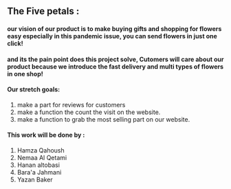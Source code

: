 ## The Five petals :


#### our vision of our product is to make buying gifts and shopping for flowers easy especially in this pandemic issue, you can send flowers in just one click!

#### and its the pain point does this project solve, Cutomers will care about our product because we introduce the fast delivery and multi types of flowers in one shop! 

#### Our stretch goals: 
1. make a part for  reviews for customers 
2. make a function the count the visit on the website.
3. make a function to grab the most selling part on our website. 


#### This work will be done by :
1. Hamza Qahoush
2. Nemaa Al Qetami
3. Hanan altobasi
4. Bara'a Jahmani
5. Yazan Baker
